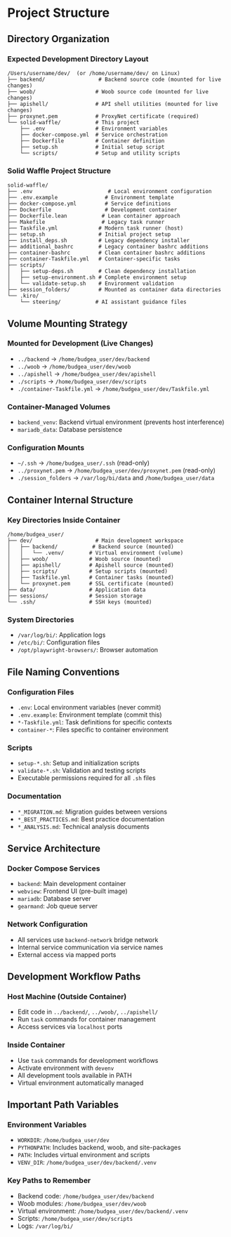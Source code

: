 # Project Structure

## Directory Organization

### Expected Development Directory Layout
```
/Users/username/dev/  (or /home/username/dev/ on Linux)
├── backend/                 # Backend source code (mounted for live changes)
├── woob/                   # Woob source code (mounted for live changes)
├── apishell/               # API shell utilities (mounted for live changes)
├── proxynet.pem            # ProxyNet certificate (required)
└── solid-waffle/           # This project
    ├── .env                # Environment variables
    ├── docker-compose.yml  # Service orchestration
    ├── Dockerfile          # Container definition
    ├── setup.sh            # Initial setup script
    └── scripts/            # Setup and utility scripts
```

### Solid Waffle Project Structure
```
solid-waffle/
├── .env                        # Local environment configuration
├── .env.example               # Environment template
├── docker-compose.yml         # Service definitions
├── Dockerfile                 # Development container
├── Dockerfile.lean           # Lean container approach
├── Makefile                  # Legacy task runner
├── Taskfile.yml             # Modern task runner (host)
├── setup.sh                 # Initial project setup
├── install_deps.sh          # Legacy dependency installer
├── additional_bashrc        # Legacy container bashrc additions
├── container-bashrc         # Clean container bashrc additions
├── container-Taskfile.yml   # Container-specific tasks
├── scripts/
│   ├── setup-deps.sh        # Clean dependency installation
│   ├── setup-environment.sh # Complete environment setup
│   └── validate-setup.sh    # Environment validation
├── session_folders/         # Mounted as container data directories
└── .kiro/
    └── steering/           # AI assistant guidance files
```

## Volume Mounting Strategy

### Mounted for Development (Live Changes)
- `../backend` → `/home/budgea_user/dev/backend`
- `../woob` → `/home/budgea_user/dev/woob`
- `../apishell` → `/home/budgea_user/dev/apishell`
- `./scripts` → `/home/budgea_user/dev/scripts`
- `./container-Taskfile.yml` → `/home/budgea_user/dev/Taskfile.yml`

### Container-Managed Volumes
- `backend_venv`: Backend virtual environment (prevents host interference)
- `mariadb_data`: Database persistence

### Configuration Mounts
- `~/.ssh` → `/home/budgea_user/.ssh` (read-only)
- `../proxynet.pem` → `/home/budgea_user/dev/proxynet.pem` (read-only)
- `./session_folders` → `/var/log/bi/data` and `/home/budgea_user/data`

## Container Internal Structure

### Key Directories Inside Container
```
/home/budgea_user/
├── dev/                    # Main development workspace
│   ├── backend/           # Backend source (mounted)
│   │   └── .venv/        # Virtual environment (volume)
│   ├── woob/             # Woob source (mounted)
│   ├── apishell/         # Apishell source (mounted)
│   ├── scripts/          # Setup scripts (mounted)
│   ├── Taskfile.yml      # Container tasks (mounted)
│   └── proxynet.pem      # SSL certificate (mounted)
├── data/                 # Application data
├── sessions/             # Session storage
└── .ssh/                 # SSH keys (mounted)
```

### System Directories
- `/var/log/bi/`: Application logs
- `/etc/bi/`: Configuration files
- `/opt/playwright-browsers/`: Browser automation

## File Naming Conventions

### Configuration Files
- `.env`: Local environment variables (never commit)
- `.env.example`: Environment template (commit this)
- `*-Taskfile.yml`: Task definitions for specific contexts
- `container-*`: Files specific to container environment

### Scripts
- `setup-*.sh`: Setup and initialization scripts
- `validate-*.sh`: Validation and testing scripts
- Executable permissions required for all `.sh` files

### Documentation
- `*_MIGRATION.md`: Migration guides between versions
- `*_BEST_PRACTICES.md`: Best practice documentation
- `*_ANALYSIS.md`: Technical analysis documents

## Service Architecture

### Docker Compose Services
- `backend`: Main development container
- `webview`: Frontend UI (pre-built image)
- `mariadb`: Database server
- `gearmand`: Job queue server

### Network Configuration
- All services use `backend-network` bridge network
- Internal service communication via service names
- External access via mapped ports

## Development Workflow Paths

### Host Machine (Outside Container)
- Edit code in `../backend/`, `../woob/`, `../apishell/`
- Run `task` commands for container management
- Access services via `localhost` ports

### Inside Container
- Use `task` commands for development workflows
- Activate environment with `devenv`
- All development tools available in PATH
- Virtual environment automatically managed

## Important Path Variables

### Environment Variables
- `WORKDIR`: `/home/budgea_user/dev`
- `PYTHONPATH`: Includes backend, woob, and site-packages
- `PATH`: Includes virtual environment and scripts
- `VENV_DIR`: `/home/budgea_user/dev/backend/.venv`

### Key Paths to Remember
- Backend code: `/home/budgea_user/dev/backend`
- Woob modules: `/home/budgea_user/dev/woob`
- Virtual environment: `/home/budgea_user/dev/backend/.venv`
- Scripts: `/home/budgea_user/dev/scripts`
- Logs: `/var/log/bi/`